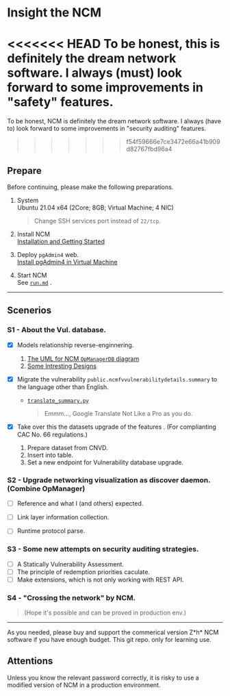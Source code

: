 # Insight the NCM  
<<<<<<< HEAD
To be honest, this is definitely the dream network software. I always (must) look forward to some improvements in "safety" features.
=======
To be honest, NCM is definitely the dream network software. I always (have to) look forward to some improvements in "security auditing" features.
>>>>>>> f54f59666e7ce3472e66a41b909d82767fbd96a4

## Prepare  
Before continuing, please make the following preparations.

1. System  
   Ubuntu 21.04 x64 (2Core; 8GB; Virtual Machine; 4 NIC)

   > Change SSH services port instead of `22/tcp`.

2. Install NCM   
   [Installation and Getting Started](https://www.manageengine.com/network-configuration-manager/help/installation-getting-started.html#Inst_Linux)

3. Deploy `pgAdmin4` web.  
   [Install pgAdmin4 in Virtual Machine](https://www.pgadmin.org/download/pgadmin-4-apt/)

4. Start NCM  
   See [`run.md`](run.md) .

---

## Scenerios
### S1 - About the Vul. database. 

- [x] Models relationship reverse-enginnering.   

  1. [The UML for NCM `OpManagerDB` diagram](firmVuls/OpManager_NCM_DB.uml)  
  2. [Some Intresting Designs](firmVuls/Analysis.md)  


- [x] Migrate the vulnerability `public.ncmfvvulnerabilitydetails.summary` to the language other than English.  
  -  [`translate_summary.py`](firmVuls/translate_summary.py)   
     > Emmm..., Google Translate Not Like a Pro as you do.


- [x] Take over this the datasets upgrade of the features . (For complianting CAC No. 66 regulations.)
  1. Prepare dataset from CNVD.
  2. Insert into table.
  3. Set a new endpoint for Vulnerability database upgrade.



### S2 - Upgrade networking visualization as discover daemon.(Combine OpManager)

- [ ] Reference and what I (and others) expected.
- [ ] Link layer information collection.
- [ ] Runtime protocol parse.


### S3 - Some new attempts on security auditing strategies.

- [ ] A Statically Vulnerability Assessment.
- [ ] The principle of redemption priorities caculate.
- [ ] Make extensions, which is not only working with REST API.

### S4 - "Crossing the network" by NCM. 

> (Hope it's possible and can be proved in production env.)


---

As you needed, please buy and support the commerical version Z\*h\* NCM software if you have enough budget. This git repo. only for learning use.

## Attentions
Unless you know the relevant password correctly, it is risky to use a modified version of NCM in a production environment.
